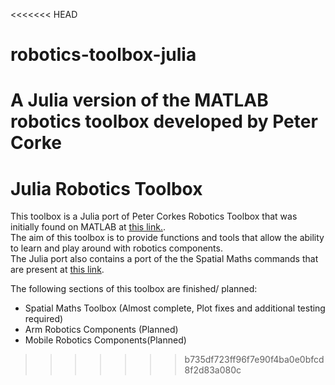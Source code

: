 <<<<<<< HEAD
# robotics-toolbox-julia
A Julia version of the MATLAB robotics toolbox developed by Peter Corke
=======
# Julia Robotics Toolbox

This toolbox is a Julia port of Peter Corkes Robotics Toolbox that was initially found on MATLAB at [this link.](https://github.com/petercorke/robotics-toolbox-matlab/).  
The aim of this toolbox is to provide functions and tools that allow the ability to learn and play around with robotics components.   
The Julia port also contains a port of the the Spatial Maths commands that are present at [this link](https://github.com/petercorke/spatialmath-matlab).  

The following sections of this toolbox are finished/ planned:
- Spatial Maths Toolbox (Almost complete, Plot fixes and additional testing required)
- Arm Robotics Components (Planned)
- Mobile Robotics Components(Planned)




>>>>>>> b735df723ff96f7e90f4ba0e0bfcd8f2d83a080c
